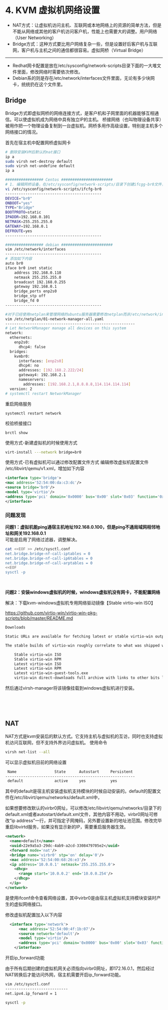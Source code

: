 # 4. KVM 虚拟机网络设置

- NAT方式：让虚拟机访问主机、互联网或本地网络上的资源的简单方法，但是不能从网络或其他的客户机访问客户机，性能上也需要大的调整。用户网络（User Networking）
- Bridge方式：这种方式要比用户网络复杂一些，但是设置好后客户机与互联网，客户机与主机之间的通信都很容易。虚拟网桥（Virtual Bridge）

---

- Redhat网卡配置是放在/etc/sysconfig/network-scripts目录下面的一大堆文件里面，修改网络时需要依次修改。
- Debian系的则是存在/etc/network/interfaces文件里面，无论有多少块网卡，统统扔在这个文件里。

## Bridge

Bridge方式即虚拟网桥的网络连接方式，是客户机和子网里面的机器能够互相通信。可以使虚拟机成为网络中具有独立IP的主机。
桥接网络（也叫物理设备共享）被用作把一个物理设备复制到一台虚拟机。网桥多用作高级设置，特别是主机多个网络接口的情况。

首先在宿主机中配置网桥虚拟网卡

```bash
# 删除安装KVM后默认的nat接口
ip a
sudo virsh net-destroy default
sudo virsh net-undefine default
ip a

################# Centos #######################
# 1. 编辑网桥设备，在/etc/sysconfig/network-scripts/目录下创建ifcgg-br0文件，并写入以下内容
vi /etc/sysconfig/network-scripts/ifcfg-br0  
-------------------------------------------
DEVICE="br0"  
ONBOOT="yes"  
TYPE="Bridge"  
BOOTPROTO=static  
IPADDR=192.168.0.101
NETMASK=255.255.255.0  
GATEWAY=192.168.0.1
DEFROUTE=yes
-------------------------------------------

################# debian #######################
vim /etc/network/interfaces
-------------------------------------------
# 添加如下内容
auto br0
iface br0 inet static
	address 192.168.0.110
	netmask 255.255.255.0
	broadcast 192.168.0.255
	gateway 192.168.0.1
	bridge_ports enp2s0
	bridge_stp off
	bridge_fd 0
-------------------------------------------

#对于已经使用netplan来管理网络的ubuntu服务器需要修改netplan而非/etc/network/interfaces
vim /etc/netplan/01-network-manager-all.yaml
----------------------------------------------------------
# Let NetworkManager manage all devices on this system
network:
  ethernets:
    enp2s0:
      dhcp4: false
  bridges:
    kvmbr0:
      interfaces: [enp2s0]
      dhcp4: no
      addresses: [192.168.2.222/24]
      gateway4: 192.168.2.1
      nameservers:
        addresses: [192.168.2.1,8.8.8.8,114.114.114.114]
  version: 2
# systemctl restart NetworkManager
```

重启网络服务

`systemctl restart network`

校验桥接接口

`brctl show`

使用方式-新建虚拟机的时候使用方式

```bash
virt-install ---network bridge=br0
```

使用方式-已有虚拟机可以通过修改配置文件方式
编辑修改虚拟机配置文件 /etc/libvirt/qemu/v1.xml，增加如下内容

```xml
<interface type='bridge'>  
<mac address='52:54:00:da:c3:dc'/>  
<source bridge='br0'/>  
<model type='virtio'/>  
<address type='pci' domain='0x0000' bus='0x00' slot='0x03' function='0x0'/>  
</interface>  
```

### 问题发现

**问题1：虚拟机能ping通宿主机地址192.168.0.100，但是ping不通局域网相邻地址和网关192.168.0.1**  
可能是启用了网络过滤器，调整解决。

```bash
cat <<EOF >> /etc/sysctl.conf
net.bridge.bridge-nf-call-iptables = 0
net.bridge.bridge-nf-call-ip6tables = 0
net.bridge.bridge-nf-call-arptables = 0
<<EOF
sysctl -p
```

‍

**问题2：安装windows虚拟机的时候，windows虚拟机没有网卡，不能配置网络**

解决：下载kvm-windows虚拟机专用网络驱动镜像【Stable virtio-win ISO】

https://github.com/virtio-win/virtio-win-pkg-scripts/blob/master/README.md

```bash
Downloads

Static URLs are available for fetching latest or stable virtio-win output. These links will redirect to versioned filenames when downloaded.

The stable builds of virtio-win roughly correlate to what was shipped with the most recent Red Hat Enterprise Linux release. The latest builds of virtio-win are the latest available builds, which may be pre-release quality.

    Stable virtio-win ISO
    Stable virtio-win RPM
    Latest virtio-win ISO
    Latest virtio-win RPM
    Latest virtio-win-guest-tools.exe
    virtio-win direct-downloads full archive with links to other bits like qemu-ga, a changelog, etc.
```

然后通过virsh-manager将该镜像挂载到windows虚拟机进行安装。

‍

‍

## NAT

NAT方式是kvm安装后的默认方式。它支持主机与虚拟机的互访，同时也支持虚拟机访问互联网，但不支持外界访问虚拟机。
使用命令

```bash
virsh net-list --all
```

可以显示虚拟机目前的网络设置

```bash
 Name                 State      Autostart     Persistent
----------------------------------------------------------
 default              active     yes           yes
```

其中的default是宿主机安装虚拟机支持模块的时候自动安装的。default的配置文件在/etc/libvirt/qemu/networks/default.xml中，

如果想要修改默认的virbr0网址，可以修改/etc/libvirt/qemu/networks/目录下的default.xml或者autostart/default.xml文件，其他内容不用动，virbr0网址可修改“ip address”一行，并可指定子网掩码，另外要设置新的地址池范围。修改完毕重启libvirtd服务，如果没有显示新的IP，需要重启服务器生效。

```xml
<network>
  <name>default</name>
  <uuid>22e9a5a3-29dc-4ab9-a2cd-3308479705e2</uuid>
  <forward mode='nat'/>
  <bridge name='virbr0' stp='on' delay='0'/>
  <mac address='52:54:00:68:26:e3'/>
  <ip address='10.0.0.1' netmask='255.255.255.0'>
    <dhcp>
      <range start='10.0.0.2' end='10.0.0.254'/>
    </dhcp>
  </ip>
</network>

```

是使用ifconf命令查看网络设置，其中virbr0是由宿主机虚拟机支持模块安装时产生的虚拟网络接口。

修改虚拟机配置加入以下内容

```xml
  <interface type='network'>
      <mac address='52:54:00:4f:1b:07'/>
      <source network='default'/>
      <model type='virtio'/>
      <address type='pci' domain='0x0000' bus='0x00' slot='0x03' function='0x0'/>
    </interface>
```

开启ip_forward功能

由于所有后期创建的虚拟机网关必须指向virbr0网址，即172.16.0.1，然后经过NAT转换后才能访问外网，宿主机需要开启ip_forward功能。

```bash
vim /etc/sysctl.conf
----------------------------
net.ipv4.ip_forward = 1

sysctl -p
```
